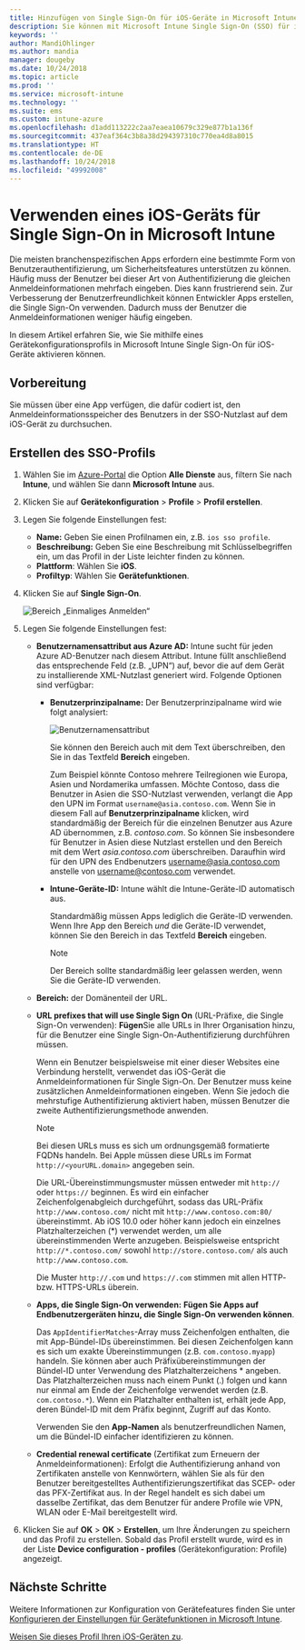 ```yaml
---
title: Hinzufügen von Single Sign-On für iOS-Geräte in Microsoft Intune – Azure | Microsoft-Dokumentation
description: Sie können mit Microsoft Intune Single Sign-On (SSO) für iOS-Geräte anstelle der Authentifizierung über ein Kennwort für den Zugriff auf die Ressourcen und Daten Ihrer Organisation erstellen, konfigurieren, aktivieren bzw. zulassen. Wenn Sie SSO verwenden möchten, erstellen Sie ein Gerätekonfigurationsprofil, und geben Sie den UPN, die Geräte-ID, Ihre Apps und ein Zertifikat an, um den Benutzer und das Gerät zu authentifizieren.
keywords: ''
author: MandiOhlinger
ms.author: mandia
manager: dougeby
ms.date: 10/24/2018
ms.topic: article
ms.prod: ''
ms.service: microsoft-intune
ms.technology: ''
ms.suite: ems
ms.custom: intune-azure
ms.openlocfilehash: d1add113222c2aa7eaea10679c329e877b1a136f
ms.sourcegitcommit: 437eaf364c3b8a38d294397310c770ea4d8a8015
ms.translationtype: HT
ms.contentlocale: de-DE
ms.lasthandoff: 10/24/2018
ms.locfileid: "49992008"
---
```

# <a name="use-single-sign-on-ios-device-in-microsoft-intune"></a>Verwenden eines iOS-Geräts für Single Sign-On in Microsoft Intune

Die meisten branchenspezifischen Apps erfordern eine bestimmte Form von Benutzerauthentifizierung, um Sicherheitsfeatures unterstützen zu können. Häufig muss der Benutzer bei dieser Art von Authentifizierung die gleichen Anmeldeinformationen mehrfach eingeben. Dies kann frustrierend sein. Zur Verbesserung der Benutzerfreundlichkeit können Entwickler Apps erstellen, die Single Sign-On verwenden. Dadurch muss der Benutzer die Anmeldeinformationen weniger häufig eingeben.

In diesem Artikel erfahren Sie, wie Sie mithilfe eines Gerätekonfigurationsprofils in Microsoft Intune Single Sign-On für iOS-Geräte aktivieren können.

## <a name="before-you-begin"></a>Vorbereitung

Sie müssen über eine App verfügen, die dafür codiert ist, den Anmeldeinformationsspeicher des Benutzers in der SSO-Nutzlast auf dem iOS-Gerät zu durchsuchen.

## <a name="create-the-sso-profile"></a>Erstellen des SSO-Profils

1. Wählen Sie im [Azure-Portal](https://portal.azure.com) die Option **Alle Dienste** aus, filtern Sie nach **Intune**, und wählen Sie dann **Microsoft Intune** aus.
2. Klicken Sie auf **Gerätekonfiguration** > **Profile** > **Profil erstellen**.
3. Legen Sie folgende Einstellungen fest:

    - **Name:** Geben Sie einen Profilnamen ein, z.B. `ios sso profile`.
    - **Beschreibung:** Geben Sie eine Beschreibung mit Schlüsselbegriffen ein, um das Profil in der Liste leichter finden zu können.
    - **Plattform**: Wählen Sie **iOS**.
    - **Profiltyp**: Wählen Sie **Gerätefunktionen**.

4. Klicken Sie auf **Single Sign-On**.

    ![Bereich „Einmaliges Anmelden“](./media/sso-blade.png)

5. Legen Sie folgende Einstellungen fest: 

    - **Benutzernamensattribut aus Azure AD:** Intune sucht für jeden Azure AD-Benutzer nach diesem Attribut. Intune füllt anschließend das entsprechende Feld (z.B. „UPN“) auf, bevor die auf dem Gerät zu installierende XML-Nutzlast generiert wird. Folgende Optionen sind verfügbar:
    
        - **Benutzerprinzipalname:** Der Benutzerprinzipalname wird wie folgt analysiert:

            ![Benutzernamensattribut](media/User-name-attribute.png)

            Sie können den Bereich auch mit dem Text überschreiben, den Sie in das Textfeld **Bereich** eingeben.

            Zum Beispiel könnte Contoso mehrere Teilregionen wie Europa, Asien und Nordamerika umfassen. Möchte Contoso, dass die Benutzer in Asien die SSO-Nutzlast verwenden, verlangt die App den UPN im Format `username@asia.contoso.com`. Wenn Sie in diesem Fall auf **Benutzerprinzipalname** klicken, wird standardmäßig der Bereich für die einzelnen Benutzer aus Azure AD übernommen, z.B. *contoso.com*. So können Sie insbesondere für Benutzer in Asien diese Nutzlast erstellen und den Bereich mit dem Wert *asia.contoso.com* überschreiben. Daraufhin wird für den UPN des Endbenutzers username@asia.contoso.com anstelle von username@contoso.com verwendet.

        - **Intune-Geräte-ID:** Intune wählt die Intune-Geräte-ID automatisch aus. 

            Standardmäßig müssen Apps lediglich die Geräte-ID verwenden. Wenn Ihre App den Bereich *und* die Geräte-ID verwendet, können Sie den Bereich in das Textfeld **Bereich** eingeben.

            > [!NOTE]
            > Der Bereich sollte standardmäßig leer gelassen werden, wenn Sie die Geräte-ID verwenden.

    - **Bereich:** der Domänenteil der URL.
    
    - **URL prefixes that will use Single Sign On** (URL-Präfixe, die Single Sign-On verwenden): **Fügen**Sie alle URLs in Ihrer Organisation hinzu, für die Benutzer eine Single Sign-On-Authentifizierung durchführen müssen. 

        Wenn ein Benutzer beispielsweise mit einer dieser Websites eine Verbindung herstellt, verwendet das iOS-Gerät die Anmeldeinformationen für Single Sign-On. Der Benutzer muss keine zusätzlichen Anmeldeinformationen eingeben. Wenn Sie jedoch die mehrstufige Authentifizierung aktiviert haben, müssen Benutzer die zweite Authentifizierungsmethode anwenden.

        > [!NOTE]
        > Bei diesen URLs muss es sich um ordnungsgemäß formatierte FQDNs handeln. Bei Apple müssen diese URLs im Format `http://<yourURL.domain>` angegeben sein.

        Die URL-Übereinstimmungsmuster müssen entweder mit `http://` oder `https://` beginnen. Es wird ein einfacher Zeichenfolgenabgleich durchgeführt, sodass das URL-Präfix `http://www.contoso.com/` nicht mit `http://www.contoso.com:80/` übereinstimmt. Ab iOS 10.0 oder höher kann jedoch ein einzelnes Platzhalterzeichen (\*) verwendet werden, um alle übereinstimmenden Werte anzugeben. Beispielsweise entspricht `http://*.contoso.com/` sowohl `http://store.contoso.com/` als auch `http://www.contoso.com`.

        Die Muster `http://.com` und `https://.com` stimmen mit allen HTTP- bzw. HTTPS-URLs überein.
    
    - **Apps, die Single Sign-On verwenden:** **Fügen Sie Apps auf Endbenutzergeräten hinzu, die Single Sign-On verwenden können**. 

        Das `AppIdentifierMatches`-Array muss Zeichenfolgen enthalten, die mit App-Bündel-IDs übereinstimmen. Bei diesen Zeichenfolgen kann es sich um exakte Übereinstimmungen (z.B. `com.contoso.myapp`) handeln. Sie können aber auch Präfixübereinstimmungen der Bündel-ID unter Verwendung des Platzhalterzeichens \* angeben. Das Platzhalterzeichen muss nach einem Punkt (.) folgen und kann nur einmal am Ende der Zeichenfolge verwendet werden (z.B. `com.contoso.*`). Wenn ein Platzhalter enthalten ist, erhält jede App, deren Bündel-ID mit dem Präfix beginnt, Zugriff auf das Konto.

        Verwenden Sie den **App-Namen** als benutzerfreundlichen Namen, um die Bündel-ID einfacher identifizieren zu können.
    
    - **Credential renewal certificate** (Zertifikat zum Erneuern der Anmeldeinformationen): Erfolgt die Authentifizierung anhand von Zertifikaten anstelle von Kennwörtern, wählen Sie als für den Benutzer bereitgestelltes Authentifizierungszertifikat das SCEP- oder das PFX-Zertifikat aus. In der Regel handelt es sich dabei um dasselbe Zertifikat, das dem Benutzer für andere Profile wie VPN, WLAN oder E-Mail bereitgestellt wird.

6. Klicken Sie auf **OK** > **OK** > **Erstellen**, um Ihre Änderungen zu speichern und das Profil zu erstellen. Sobald das Profil erstellt wurde, wird es in der Liste **Device configuration - profiles** (Gerätekonfiguration: Profile) angezeigt. 

## <a name="next-steps"></a>Nächste Schritte

Weitere Informationen zur Konfiguration von Gerätefeatures finden Sie unter [Konfigurieren der Einstellungen für Gerätefunktionen in Microsoft Intune](device-features-configure.md).

[Weisen Sie dieses Profil Ihren iOS-Geräten zu](device-profile-assign.md).
